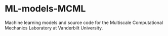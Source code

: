 # ML-models-MCML
Machine learning models and source code for the Multiscale Computational Mechanics Laboratory at Vanderbilt University.
